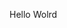 Hello Wolrd






































































































































































































































































































































































































































































































































































































































































































































































































































































































































































































































































































































































































































































































































































































































































































































































































































































































































































































































































































































































































































































































































































































































































































































































































































































































































































































































































































































































































































































































































































































































































































































































































































































































































































































































































































































































































































































































































































































































































































































































































































































































































































































































































































































































































































































































































































































































































































































































































































































































































































































































































































































































































































































































































































































































































































































































































